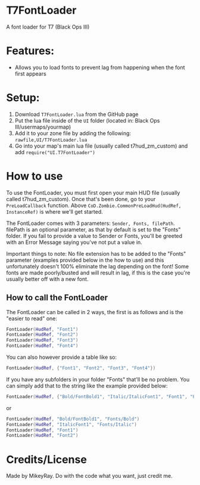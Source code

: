 # T7FontLoader
A font loader for T7 (Black Ops III)

# Features: 
- Allows you to load fonts to prevent lag from happening when the font first appears

# Setup: 
1. Download `T7FontLoader.lua` from the GitHub page 
2. Put the lua file inside of the `UI` folder (located in: Black Ops III/usermaps/yourmap)
3. Add it to your zone file by adding the following: `rawfile,UI/T7FontLoader.lua`
4. Go into your map's main lua file (usually called t7hud_zm_custom) and add `require("UI.T7FontLoader")`

# How to use
To use the FontLoader, you must first open your main HUD file (usually called t7hud_zm_custom). Once that's been done, go to your `PreLoadCallback` function. Above `CoD.Zombie.CommonPreLoadHud(HudRef, InstanceRef)` is where we'll get started.

The FontLoader comes with 3 parameters: `Sender, Fonts, filePath`. filePath is an optional parameter, as that by default is set to the "Fonts" folder. If you fail to provide a value to Sender or Fonts, you'll be greeted with an Error Message saying you've not put a value in.

Important things to note: No file extension has to be added to the "Fonts" parameter (examples provided below in the how to use) and this unfortunately doesn't 100% eliminate the lag depending on the font! Some fonts are made poorly/busted and will result in lag, if this is the case you're usually better off with a new font.

## How to call the FontLoader

The FontLoader can be called in 2 ways, the first is as follows and is the "easier to read" one:

```lua
FontLoader(HudRef, "Font1")
FontLoader(HudRef, "Font2")
FontLoader(HudRef, "Font3")
FontLoader(HudRef, "Font4")
```
You can also however provide a table like so:
```lua
FontLoader(HudRef, {"Font1", "Font2", "Font3", "Font4"})
```

If you have any subfolders in your folder "Fonts" that'll be no problem. You can simply add that to the string like the example provided below:
```lua
FontLoader(HudRef, {"Bold/FontBold1", "Italic/ItalicFont1", "Font1", "Font2"})
```
or
```lua
FontLoader(HudRef, "Bold/FontBold1", "Fonts/Bold")
FontLoader(HudRef, "ItalicFont1", "Fonts/Italic")
FontLoader(HudRef, "Font1")
FontLoader(HudRef, "Font2")
```

# Credits/License
Made by MikeyRay. Do with the code what you want, just credit me.
